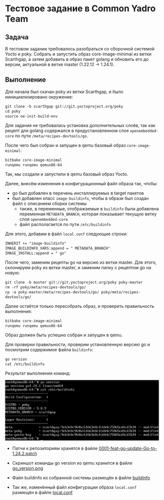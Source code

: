 # Тестовое задание в Common Yadro Team

## Задача

В тестовом задании требовалось разобраться со сборочной системой Yocto и poky. Собрать и запустить образ core-image-minimal из ветки Scarthgap, а затем добавить в образ пакет golang и обновить его до версии, актуальной в ветке master (1.22.12 -> 1.24.1).

## Выполнение

Для начала был скачан poky из ветки Scarthgap, и было иинициализировано окружение:
```
git clone -b scarthgap git://git.yoctoproject.org/poky
cd poky
source oe-init-build-env
```

Для задания не требовалась установка дополнительных слоёв, так как рецепт для golang содержался в предустановленном слое `openembedded-core` по пути `/meta/recipes-devtools/go`.

После чего был собран и запущен в qemu базовый образ `core-image-minimal`:
```
bitbake core-image-minimal
runqemu runqemu qemux86-64
```
Так, мы создали и запустили в qemu базовый образ Yocto.

Далее, внесём изменения в конфигурационный файл образа так, чтобы:
- go был добавлен в перечень инсталлируемых в target пакетов
- был добавлен класс `image-buildinfo`, чтобы в образе был создан файл с описанием сборки системы
    - также, в переменные, отображаемые в `buildinfo` была добавлена переменная `METADATA_BRANCH`, которая показывает текущую ветку слоя `openembedded-core`
    - файл располагается по пути `/etc/buildinfo`

Для этого, добавим в файл `local.conf` следующие строки:
```
INHERIT += "image-buildinfo"
IMAGE_BUILDINFO_VARS:append = " METADATA_BRANCH"
IMAGE_INSTALL:append = " go"
```

После чего, заменим рецепты go на версию из ветки master. Для этого, склонируем poky из ветки master, и заменим папку с рецептом go на новую:
```
git clone -b master git://git.yoctoproject.org/poky poky-master
rm -rf poky/meta/recipes-devtools/go/
cp -a poky-master/meta/recipes-devtools/go/ poky/meta/recipes-devtools/go/
```

Далее остаётся только пересобрать образ, и проверить правильность выполнения:
```
bitbake core-image-minimal
runqemu runqemu qemux86-64
```

Образ должен быть успешно собран и запущен в qemu. 

Для проверки правильности, проверим установленную версию go и посмотрим содержимое файла `buildinfo`:
```
go version
cat /etc/buildinfo
```
Результат выполнения команд:


![Результат выполнения команд](qemu_go_buildinfo.png)


- Патчи к репозиториям хранятся в файле [0001-feat-go-update-Go-to-1.24.2.patch](0001-feat-go-update-Go-to-1.24.2.patch)
- Скриншот команды go version из qemu хранится в файле [go_version.png](go_version.png)
- Файл buildinfo из собранной системы размещён в файле [buildinfo](buildinfo)

- Так же, изменённый файл конфигурации образа `local.conf` размещён в файле [local.conf](local.conf)
